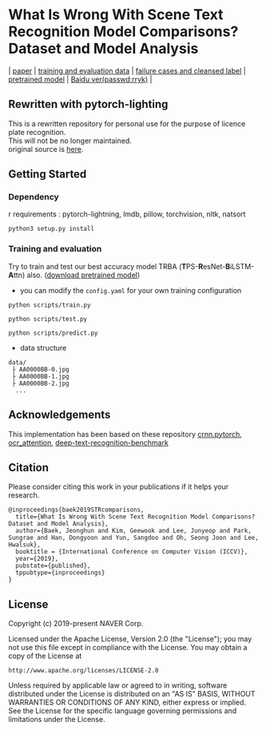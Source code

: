 # What Is Wrong With Scene Text Recognition Model Comparisons? Dataset and Model Analysis

| [paper](https://arxiv.org/abs/1904.01906) | [training and evaluation data](https://github.com/clovaai/deep-text-recognition-benchmark#download-lmdb-dataset-for-traininig-and-evaluation-from-here) | [failure cases and cleansed label](https://github.com/clovaai/deep-text-recognition-benchmark#download-failure-cases-and-cleansed-label-from-here) | [pretrained model](https://www.dropbox.com/sh/j3xmli4di1zuv3s/AAArdcPgz7UFxIHUuKNOeKv_a?dl=0) | [Baidu ver(passwd:rryk)](https://pan.baidu.com/s/1KSNLv4EY3zFWHpBYlpFCBQ) |

## Rewritten with pytorch-lighting

This is a rewritten repository for personal use for the purpose of licence plate recognition.<br>
This will not be no longer maintained.<br>
original source is [here](https://github.com/clovaai/deep-text-recognition-benchmark).<br>

## Getting Started

### Dependency

r requirements : pytorch-lightning, lmdb, pillow, torchvision, nltk, natsort

```shell
python3 setup.py install
```

### Training and evaluation

Try to train and test our best accuracy model TRBA (**T**PS-**R**esNet-**B**iLSTM-**A**ttn) also. ([download pretrained model](https://drive.google.com/file/d/1-oVujDx3bREgDx5lQ9C0VXXbI330YAth/view?usp=share_link))
   - you can modify the `config.yaml` for your own training configuration

```shell
python scripts/train.py
```

```shell
python scripts/test.py
```

```shell
python scripts/predict.py
```

- data structure
```
data/
 ├ AA0000BB-0.jpg
 ├ AA0000BB-1.jpg
 ├ AA0000BB-2.jpg
  ...
```

## Acknowledgements

This implementation has been based on these repository [crnn.pytorch](https://github.com/meijieru/crnn.pytorch), [ocr_attention](https://github.com/marvis/ocr_attention), [deep-text-recognition-benchmark](https://github.com/clovaai/deep-text-recognition-benchmark)

## Citation

Please consider citing this work in your publications if it helps your research.

```
@inproceedings{baek2019STRcomparisons,
  title={What Is Wrong With Scene Text Recognition Model Comparisons? Dataset and Model Analysis},
  author={Baek, Jeonghun and Kim, Geewook and Lee, Junyeop and Park, Sungrae and Han, Dongyoon and Yun, Sangdoo and Oh, Seong Joon and Lee, Hwalsuk},
  booktitle = {International Conference on Computer Vision (ICCV)},
  year={2019},
  pubstate={published},
  tppubtype={inproceedings}
}
```

## License

Copyright (c) 2019-present NAVER Corp.

Licensed under the Apache License, Version 2.0 (the "License");
you may not use this file except in compliance with the License.
You may obtain a copy of the License at

    http://www.apache.org/licenses/LICENSE-2.0

Unless required by applicable law or agreed to in writing, software
distributed under the License is distributed on an "AS IS" BASIS,
WITHOUT WARRANTIES OR CONDITIONS OF ANY KIND, either express or implied.
See the License for the specific language governing permissions and
limitations under the License.
